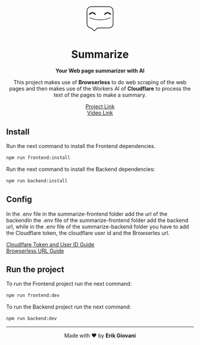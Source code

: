 <div align="center">
    <img width="15%" src="./summarize-frontend/public/logo.png">
    <h1>Summarize</h1>
</div>

<div align="center">
    <b>Your Web page summarizer with AI</b>
    <p>This project makes use of <b>Browserless</b> to do web scraping of the web pages and then makes use of the Workers AI of <b>Cloudflare</b> to process the text of the pages to make a summary.</p> 
</div>

<div align="center">
    <a href="https://summarize-erik.vercel.app/">Project Link</a>
    <br>
    <a href="./video.mp4">Video Link</a>
</div>

## Install

Run the next command to install the Frontend dependencies.

```bash
npm run frontend:install
```

Run the next command to install the Backend dependencies:

```bash
npm run backend:install
```

## Config

In the .env file in the summarize-frontend folder add the url of the backendIn the .env file of the summarize-frontend folder add the backend url, while in the .env file of the summarize-backend folder you have to add the Cloudflare token, the cloudflare user id and the Browserles url.

<a href="https://developers.cloudflare.com/workers-ai/get-started/rest-api/">Cloudlfare Token and User ID Guide</a>
<br>
<a href="https://docs.browserless.io/">Browserless URL Guide</a>

## Run the project

To run the Frontend project run the next command:

```bash
npm run frontend:dev
```

To run the Backend project run the next command:

```bash
npm run backend:dev
```

---

<div align="center">

Made with ❤️ by **Erik Giovani**

</div>
